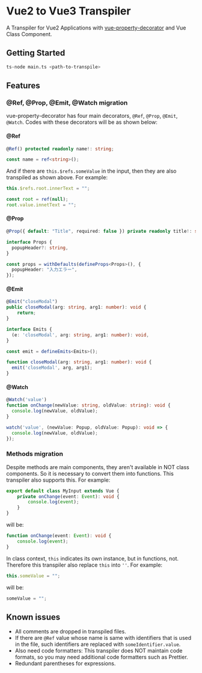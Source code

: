 # Vue2 to Vue3 Transpiler

A Transpiler for Vue2 Applications with [vue-property-decorator](https://github.com/kaorun343/vue-property-decorator) and Vue Class Component.

## Getting Started

```sh
ts-node main.ts <path-to-transpile>
```

## Features

### @Ref, @Prop, @Emit, @Watch migration

vue-property-decorator has four main decorators, `@Ref`, `@Prop`, `@Emit`, `@Watch`. Codes with these decorators will be as shown below:

#### @Ref

```ts
@Ref() protected readonly name!: string;
```

```ts
const name = ref<string>();
```

And if there are `this.$refs.someValue` in the input, then they are also transpiled as shown above.
For example:

```ts
this.$refs.root.innerText = "";
```

```ts
const root = ref(null);
root.value.innetText = "";
```

#### @Prop

```ts
@Prop({ default: "Title", required: false }) private readonly title!: string;
```

```ts
interface Props {
  popupHeader?: string,
}

const props = withDefaults(defineProps<Props>(), {
  popupHeader: "入力エラー",
});
```

#### @Emit

```ts
@Emit("closeModal")
public closeModal(arg: string, arg1: number): void {
    return;
} 
```

```ts
interface Emits {
  (e: 'closeModal', arg: string, arg1: number): void,
}

const emit = defineEmits<Emits>();

function closeModal(arg: string, arg1: number): void {
  emit('closeModal', arg, arg1);
}
```

#### @Watch

```ts
@Watch('value')
function onChange(newValue: string, oldValue: string): void {
  console.log(newValue, oldValue);
}
```

```ts
watch('value', (newValue: Popup, oldValue: Popup): void => {
  console.log(newValue, oldValue);
});
```

### Methods migration

Despite methods are main components, they aren't available in NOT class components.
So it is necessary to convert them into functions. This transpiler also supports this.
For example:

```ts
export default class MyInput extends Vue {
    private onChange(event: Event): void {
        console.log(event);
    }
}
```

will be:

```ts
function onChange(event: Event): void {
    console.log(event);
}
```

In class context, `this` indicates its own instance, but in functions, not.
Therefore this transpiler also replace `this` into `''`. For example:

```ts
this.someValue = "";
```

will be:

```ts
someValue = "";
```

## Known issues

- All comments are dropped in transpiled files.
- If there are `@Ref` value whose name is same with identifiers that is used in the file,
such identifiers are replaced with `someIdentifier.value`.
- Also need code formatters: This transpiler does NOT maintain code formats, so you may need additional code formatters such as Prettier.
- Redundant parentheses for expressions.